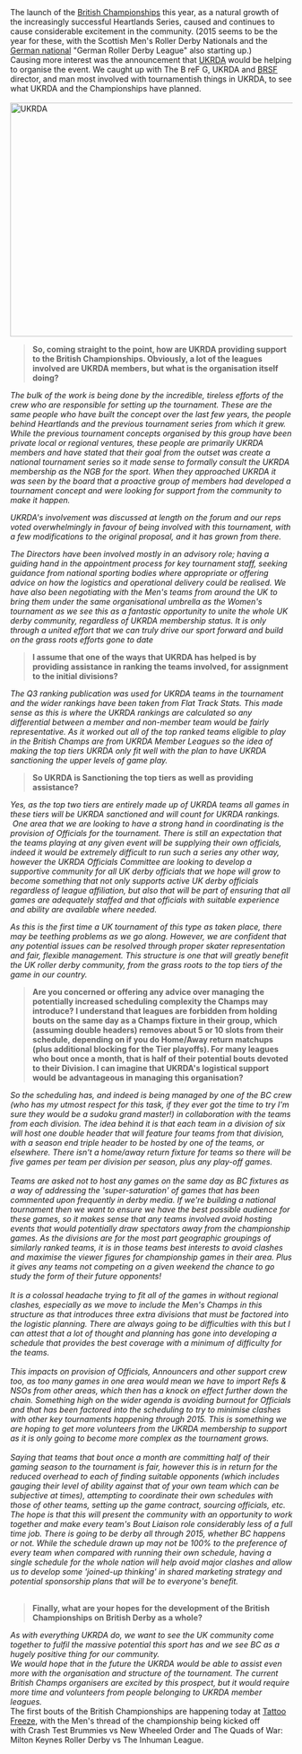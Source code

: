 <html><body><div class="gmail_extra">The launch of the <a href="https://www.facebook.com/BritishRollerDerbyChamps?fref=ts">British Championships</a> this year, as a natural growth of the increasingly successful Heartlands Series, caused and continues to cause considerable excitement in the community. (2015 seems to be the year for these, with the Scottish Men's Roller Derby Nationals and the <a href="https://www.facebook.com/RollerDerbyDeutschland?fref=ts">German national</a> "German Roller Derby League" also starting up.)</div>
<div class="gmail_extra">Causing more interest was the announcement that <a href="http://www.ukrda.org.uk/">UKRDA</a> would be helping to organise the event. We caught up with The B reF G, UKRDA and <a href="http://www.brsf.co.uk/">BRSF</a> director, and man most involved with tournamentish things in UKRDA, to see what UKRDA and the Championships have planned.</div>
<div class="gmail_extra">
<div>
<div>
<div dir="ltr">
<div>
<div dir="ltr">
<div> <a href="/2015/01/ukrda.jpg"><img class="aligncenter size-large wp-image-4527" src="https://scottishrollerderbyblog.com/2015/01/ukrda.jpg?w=614" alt="UKRDA" width="614" height="417"></a></div>
<div></div>
</div>
</div>
</div>
</div>
</div>
<div class="gmail_quote">
<blockquote><b>So, coming straight to the point, how are UKRDA providing support to the British Championships. Obviously, a lot of the leagues involved are UKRDA members, but what is the organisation itself doing?</b></blockquote>
<em>The bulk of the work is being done by the incredible, tireless efforts of the crew who are responsible for setting up the tournament. These are the same people who have built the concept over the last few years, the people behind Heartlands and the previous tournament series from which it grew. While the previous tournament concepts organised by this group have been private local or regional ventures, these people are primarily UKRDA members and have stated that their goal from the outset was create a national tournament series so it made sense to formally consult the UKRDA membership as the NGB for the sport. When they approached UKRDA it was seen by the board that a proactive group of members had developed a tournament concept and were looking for support from the community to make it happen.</em>

<em>UKRDA's involvement was discussed at length on the forum and our reps voted overwhelmingly in favour of being involved with this tournament, with a few modifications to the original proposal, and it has grown from there.</em>

<em>The Directors have been involved mostly in an advisory role; having a guiding hand in the appointment process for key tournament staff, seeking guidance from national sporting bodies where appropriate or offering advice on how the logistics and operational delivery could be realised. We have also been negotiating with the Men's teams from around the UK to bring them under the same organisational umbrella as the Women's tournament as we see this as a fantastic opportunity to unite the whole UK derby community, regardless of UKRDA membership status. It is only through a united effort that we can truly drive our sport forward and build on the grass roots efforts gone to date</em>
<blockquote><strong>I assume that one of the ways that UKRDA has helped is by providing assistance in ranking the teams involved, for assignment to the initial divisions?</strong></blockquote>
<em>The Q3 ranking publication was used for UKRDA teams in the tournament and the wider rankings have been taken from Flat Track Stats. This made sense as this is where the UKRDA rankings are calculated so any differential between a member and non-member team would be fairly representative. As it worked out all of the top ranked teams eligible to play in the British Champs are from UKRDA Member Leagues so the idea of making the top tiers UKRDA only fit well with the plan to have UKRDA sanctioning the upper levels of game play.</em>
<blockquote class="gmail_quote"><strong>So UKRDA is Sanctioning the top tiers as well as providing assistance?</strong></blockquote>
<div><em>Yes, as the top two tiers are entirely made up of UKRDA teams all games in these tiers will be UKRDA sanctioned and will count for UKRDA rankings.  </em></div>
<em> One area that we are looking to have a strong hand in coordinating is the provision of Officials for the tournament. There is still an expectation that the teams playing at any given event will be supplying their own officials, indeed it would be extremely difficult to run such a series any other way, however the UKRDA Officials Committee are looking to develop a supportive community for all UK derby officials that we hope will grow to become something that not only supports active UK derby officials regardless of league affiliation, but also that will be part of ensuring that all games are adequately staffed and that officials with suitable experience and ability are available where needed.</em>

<em>As this is the first time a UK tournament of this type as taken place, there may be teething problems as we go along. However, we are confident that any potential issues can be resolved through proper skater representation and fair, flexible management. This structure is one that will greatly benefit the UK roller derby community, from the grass roots to the top tiers of the game in our country.</em>
<blockquote class="gmail_quote"><strong>Are you concerned or offering any advice over managing the potentially increased scheduling complexity the Champs may introduce? I understand that leagues are forbidden from holding bouts on the same day as a Champs fixture in their group, which (assuming double headers) removes about 5 or 10 slots from their schedule, depending on if you do Home/Away return matchups (plus additional blocking for the Tier playoffs). For many leagues who bout once a month, that is half of their potential bouts devoted to their Division. I can imagine that UKRDA's logistical support would be advantageous in managing this organisation?</strong></blockquote>
<div><em>So the scheduling has, and indeed is being managed by one of the BC crew (who has my utmost respect for this task, if they ever got the time to try I'm sure they would be a sudoku grand master!) in collaboration with the teams from each division. The idea behind it is that each team in a division of six will host one double header that will feature four teams from that division, with a season end triple header to be hosted by one of the teams, or elsewhere. There isn't a home/away return fixture for teams so there will be five games per team per division per season, plus any play-off games. </em></div>
<div><em> </em></div>
<div><em>Teams are asked not to host any games on the same day as BC fixtures as a way of addressing the 'super-saturation' of games that has been commented upon frequently in derby media. If we're building a national tournament then we want to ensure we have the best possible audience for these games, so it makes sense that any teams involved avoid hosting events that would potentially draw spectators away from the championship games. As the divisions are for the most part geographic groupings of similarly ranked teams, it is in those teams best interests to avoid clashes and maximise the viewer figures for championship games in their area. Plus it gives any teams not competing on a given weekend the chance to go study the form of their future opponents! </em></div>
<div><em> </em></div>
<div><em>It is a colossal headache trying to fit all of the games in without regional clashes, especially as we move to include the Men's Champs in this structure as that introduces three extra divisions that must be factored into the logistic planning. There are always going to be difficulties with this but I can attest that a lot of thought and planning has gone into developing a schedule that provides the best coverage with a minimum of difficulty for the teams.</em></div>
<div><em> </em></div>
<div><em>This impacts on provision of Officials, Announcers and other support crew too, as too many games in one area would mean we have to import Refs &amp; NSOs from other areas, which then has a knock on effect further down the chain. Something high on the wider agenda is avoiding burnout for Officials and that has been factored into the scheduling to try to minimise clashes with other key tournaments happening through 2015. This is something we are hoping to get more volunteers from the UKRDA membership to support as it is only going to become more complex as the tournament grows.</em></div>
<div><em> </em></div>
<div><em>Saying that teams that bout once a month are committing half of their gaming season to the tournament is fair, however this is in return for the reduced overhead to each of finding suitable opponents (which includes gauging their level of ability against that of your own team which can be subjective at times), attempting to coordinate their own schedules with those of other teams, setting up the game contract, sourcing officials, etc. The hope is that this will present the community with an opportunity to work together and make every team's Bout Liaison role considerably less of a full time job. There is going to be derby all through 2015, whether BC happens or not. While the schedule drawn up may not be 100% to the preference of every team when compared with running their own schedule, having a single schedule for the whole nation will help avoid major clashes and allow us to develop some 'joined-up thinking' in shared marketing strategy and potential sponsorship plans that will be to everyone's benefit. </em></div>
<div><em> </em></div>
<blockquote>
<div><b>Finally, what are your hopes for the development of the British Championships on British Derby as a whole?</b></div></blockquote>
<div><em>As with everything UKRDA do, we want to see the UK community come together to fulfil the massive potential this sport has and we see BC as a hugely positive thing for our community. </em></div>
<div class="yj6qo ajU">
<div id=":24j" class="ajR"><em>We would hope that in the future the UKRDA would be able to assist even more with the organisation and structure of the tournament. The current British Champs organisers are excited by this prospect, but it would require more time and volunteers from people belonging to UKRDA member leagues.</em></div>
<div class="ajR"></div>
<div class="ajR"></div>
<div class="ajR">The first bouts of the British Championships are happening today at <a href="http://ukrda.org.uk/?p=1054">Tattoo Freeze</a>, with the Men's thread of the championship being kicked off with Crash Test Brummies vs New Wheeled Order and The Quads of War: Milton Keynes Roller Derby vs The Inhuman League.</div>
</div>
</div>
</div></body></html>
